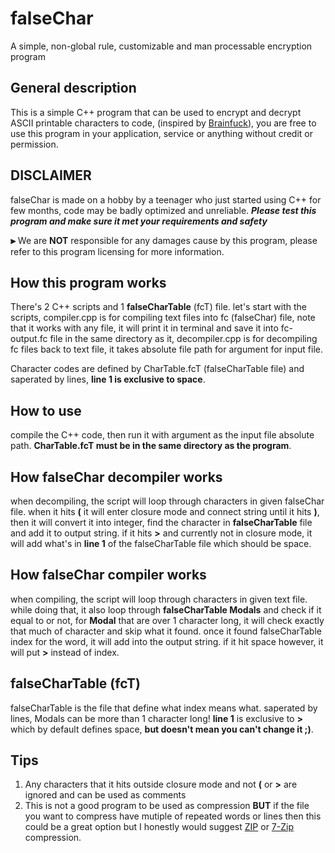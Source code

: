 # falseChar
A simple, non-global rule, customizable and man processable encryption program

## General description
This is a simple C++ program that can be used to encrypt and decrypt ASCII printable characters to code, (inspired by [Brainfuck](https://en.wikipedia.org/wiki/Brainfuck)), you are free to use this program in your application, service or anything without credit or permission.

## DISCLAIMER
falseChar is made on a hobby by a teenager who just started using C++ for few months, code may be badly optimized and unreliable. ***Please test this program and make sure it met your requirements and safety***

**⫸** We are **NOT** responsible for any damages cause by this program, please refer to this program licensing for more information.

## How this program works
There's 2 C++ scripts and 1 **falseCharTable** (fcT) file. let's start with the scripts, compiler.cpp is for compiling text files into fc (falseChar) file, note that it works with any file, it will print it in terminal and save it into fc-output.fc file in the same directory as it, decompiler.cpp is for decompiling fc files back to text file, it takes absolute file path for argument for input file.

Character codes are defined by CharTable.fcT (falseCharTable file) and saperated by lines, **line 1 is exclusive to space**.

## How to use
compile the C++ code, then run it with argument as the input file absolute path. **CharTable.fcT must be in the same directory as the program**.

## How falseChar decompiler works
when decompiling, the script will loop through characters in given falseChar file. when it hits **(** it will enter closure mode and connect string until it hits **)**, then it will convert it into integer, find the character in **falseCharTable** file and add it to output string. if it hits **>** and currently not in closure mode, it will add what's in **line 1** of the falseCharTable file which should be space.

## How falseChar compiler works
when compiling, the script will loop through characters in given text file. while doing that, it also loop through **falseCharTable Modals** and check if it equal to or not, for **Modal** that are over 1 character long, it will check exactly that much of character and skip what it found. once it found falseCharTable index for the word, it will add into the output string. if it hit space however, it will put **>** instead of index.

## falseCharTable (fcT)
falseCharTable is the file that define what index means what. saperated by lines, Modals can be more than 1 character long! **line 1** is exclusive to **>** which by default defines space, **but doesn't mean you can't change it ;)**.

## Tips
1. Any characters that it hits outside closure mode and not **(** or **>** are ignored and can be used as comments
2. This is not a good program to be used as compression **BUT** if the file you want to compress have mutiple of repeated words or lines then this could be a great option but I honestly would suggest [ZIP](https://en.wikipedia.org/wiki/ZIP_(file_format)) or [7-Zip](https://en.wikipedia.org/wiki/7-Zip) compression.